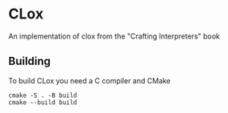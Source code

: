 # CLox

An implementation of clox from the "Crafting Interpreters" book

## Building

To build CLox you need a C compiler and CMake

```shell
cmake -S . -B build
cmake --build build
```
